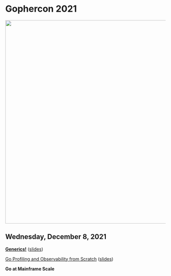 # Gophercon 2021

<p align="center"><img src="https://i.imgur.com/ssRQsjR.jpg" height="640" /></p>

## Wednesday, December 8, 2021

[**Generics!**](generics.md) ([slides](slides/generics.pdf))

[Go Profiling and Observability from Scratch](profiling.md) ([slides](slides/profiling.pdf))

**Go at Mainframe Scale**
